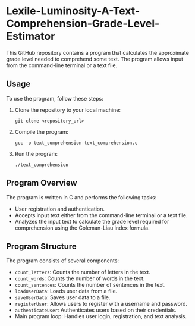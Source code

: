 # Lexile-Luminosity-A-Text-Comprehension-Grade-Level-Estimator

This GitHub repository contains a program that calculates the approximate grade level needed to comprehend some text. The program allows input from the command-line terminal or a text file.

## Usage

To use the program, follow these steps:

1. Clone the repository to your local machine:

   ```
   git clone <repository_url>
   ```

2. Compile the program:

   ```
   gcc -o text_comprehension text_comprehension.c
   ```

3. Run the program:

   ```
   ./text_comprehension
   ```

## Program Overview

The program is written in C and performs the following tasks:

- User registration and authentication.
- Accepts input text either from the command-line terminal or a text file.
- Analyzes the input text to calculate the grade level required for comprehension using the Coleman-Liau index formula.

## Program Structure

The program consists of several components:

- `count_letters`: Counts the number of letters in the text.
- `count_words`: Counts the number of words in the text.
- `count_sentences`: Counts the number of sentences in the text.
- `loadUserData`: Loads user data from a file.
- `saveUserData`: Saves user data to a file.
- `registerUser`: Allows users to register with a username and password.
- `authenticateUser`: Authenticates users based on their credentials.
- Main program loop: Handles user login, registration, and text analysis.
